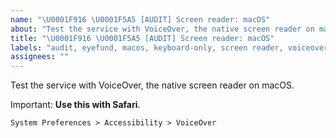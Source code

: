 ```yaml
---
name: "\U0001F916 \U0001F5A5 [AUDIT] Screen reader: macOS"
about: "Test the service with VoiceOver, the native screen reader on macOS."
title: "\U0001F916 \U0001F5A5 [AUDIT] Screen reader: macOS"
labels: "audit, eyefund, macos, keyboard-only, screen reader, voiceover"
assignees: ""
---
```

Test the service with VoiceOver, the native screen reader on macOS.

Important: **Use this with Safari**.

`System Preferences > Accessibility > VoiceOver`

